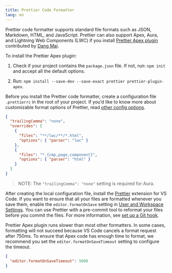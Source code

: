 ```yaml
---
title: Prettier Code Formatter
lang: en
---
```


Prettier code formatter supports standard file formats such as JSON, Markdown, HTML, and  JavaScript. Prettier can also support Apex, Aura, and Lightning Web Components (LWC) if you install [Prettier Apex plugin](https://github.com/dangmai/prettier-plugin-apex) contributed by [Dang Mai](https://github.com/dangmai).

To install the Prettier Apex plugin:

1. Check if your project contains the `package.json` file. If not, run: `npm init` and accept all the default options.

1. Run: `npm install --save-dev --save-exact prettier prettier-plugin-apex`.

Before you install the Prettier code formatter, create a configuration file `.prettierrc` in the root of your project. If you’d like to know more about customizable format options of Prettier, read [other config options](https://prettier.io/docs/en/options.html).

   ```json
   {
     "trailingComma": "none",
     "overrides": [
       {
         "files": "**/lwc/**/*.html",
         "options": { "parser": "lwc" }
       },
       {
         "files": "*.{cmp,page,component}",
         "options": { "parser": "html" }
       }
     ]
   }
   ```
> NOTE: The `"trailingComma": "none"` setting is required for Aura.

After creating the local configuration file, install the [Prettier](https://marketplace.visualstudio.com/items?itemName=esbenp.prettier-vscode) extension for VS Code. If you want to ensure that all your files are formatted whenever you save them, enable the `editor.formatOnSave` setting in [User and Workspace Settings](https://code.visualstudio.com/docs/getstarted/settings). You can use Prettier with a pre-commit tool to reformat your files before you commit the files. For more information, see [set up a Git hook](https://prettier.io/docs/en/precommit.html).

Prettier Apex plugin runs slower than most other formatters. In some cases, formatting will not succeed because VS Code cancels a format request after 750ms. To ensure that Apex code has enough time to format, we recommend you set the `editor.formatOnSaveTimeout` setting to configure the timeout.

   ```json
   {
     "editor.formatOnSaveTimeout": 5000
   }
   ```
